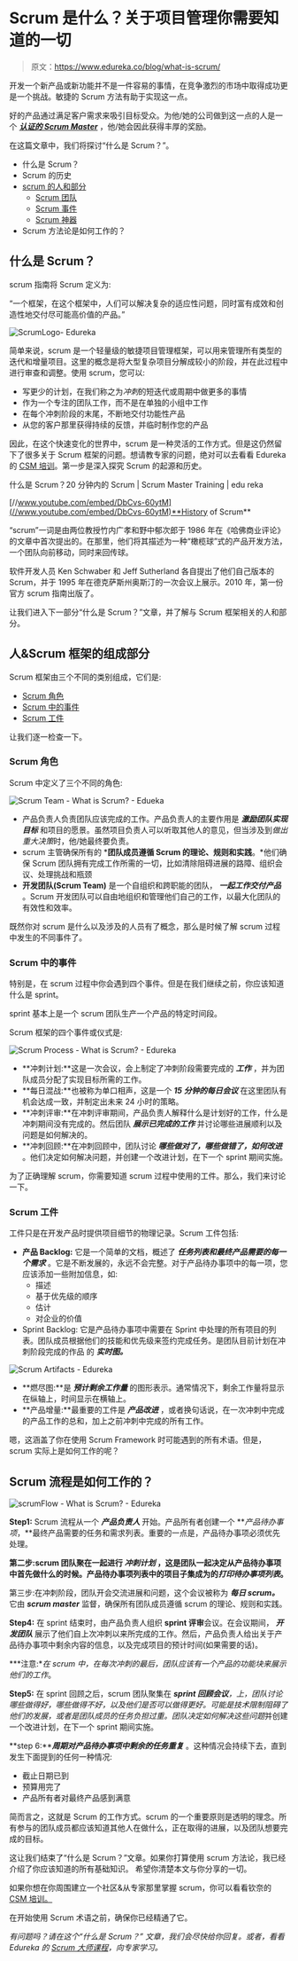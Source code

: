 # Scrum 是什么？关于项目管理你需要知道的一切

> 原文：<https://www.edureka.co/blog/what-is-scrum/>

开发一个新产品或新功能并不是一件容易的事情，在竞争激烈的市场中取得成功更是一个挑战。敏捷的 Scrum 方法有助于实现这一点。

好的产品通过满足客户需求来吸引目标受众。为他/她的公司做到这一点的人是一个 [***认证的 Scrum Master***](https://www.edureka.co/certified-scum-master-certification-training) ，他/她会因此获得丰厚的奖励。

在这篇文章中，我们将探讨“什么是 Scrum？”。

*   什么是 Scrum？
*   Scrum 的历史
*   [scrum 的人和部分](#ScrumTopics)
    *   [Scrum 团队](#ScrumTeam)
    *   [Scrum 事件](#ScrumEvents)
    *   [Scrum 神器](#ScrumArtifacts)
*   Scrum 方法论是如何工作的？

## 什么是 Scrum？

scrum 指南将 Scrum 定义为:

“一个框架，在这个框架中，人们可以解决复杂的适应性问题，同时富有成效和创造性地交付尽可能高价值的产品。”

![ScrumLogo- Edureka](img/728c767729bcccfb755221a19905151b.png)

简单来说，scrum 是一个轻量级的敏捷项目管理框架，可以用来管理所有类型的迭代和增量项目。这里的概念是将大型复杂项目分解成较小的阶段，并在此过程中进行审查和调整。使用 scrum，您可以:

*   写更少的计划，在我们称之为*冲刺*的短迭代或周期中做更多的事情
*   作为一个专注的团队工作，而不是在单独的小组中工作
*   在每个冲刺阶段的末尾，不断地交付功能性产品
*   从您的客户那里获得持续的反馈，并临时制作您的产品

因此，在这个快速变化的世界中，scrum 是一种灵活的工作方式。但是这仍然留下了很多关于 Scrum 框架的问题。想请教专家的问题，绝对可以去看看 Edureka 的 [CSM 培训](https://www.edureka.co/certified-scrum-master-certification-training)。第一步是深入探究 Scrum 的起源和历史。

什么是 Scrum？20 分钟内的 Scrum | Scrum Master Training | edu reka

[//www.youtube.com/embed/DbCvs-60ytM](//www.youtube.com/embed/DbCvs-60ytM)**History of Scrum**

“scrum”一词是由两位教授竹内广孝和野中郁次郎于 1986 年在《哈佛商业评论》的文章中首次提出的。在那里，他们将其描述为一种“橄榄球”式的产品开发方法，一个团队向前移动，同时来回传球。

软件开发人员 Ken Schwaber 和 Jeff Sutherland 各自提出了他们自己版本的 Scrum，并于 1995 年在德克萨斯州奥斯汀的一次会议上展示。2010 年，第一份官方 scrum 指南出版了。

让我们进入下一部分“什么是 Scrum？”文章，并了解与 Scrum 框架相关的人和部分。

## **人&Scrum 框架的组成部分**

Scrum 框架由三个不同的类别组成，它们是:

*   [Scrum 角色](#roles)
*   [Scrum 中的事件](#events)
*   [Scrum 工件](#artifacts)

让我们逐一检查一下。

### **Scrum 角色**

Scrum 中定义了三个不同的角色:

![Scrum Team - What is Scrum? - Edueka](img/57dc7c2c6d17b02c56452835d5718a1d.png)

*   产品负责人负责团队应该完成的工作。产品负责人的主要作用是 ***激励团队实现目标*** 和项目的愿景。虽然项目负责人可以听取其他人的意见，但当涉及到*做出重大决策*时，他/她最终要负责。
*   scrum 主管确保所有的 ***团队成员遵循 Scrum 的理论、规则和实践**。*他们确保 Scrum 团队拥有完成工作所需的一切，比如清除阻碍进展的路障、组织会议、处理挑战和瓶颈
*   **开发团队(Scrum Team)** 是一个自组织和跨职能的团队， ***一起工作交付产品*** 。Scrum 开发团队可以自由地组织和管理他们自己的工作，以最大化团队的有效性和效率。

既然你对 scrum 是什么以及涉及的人员有了概念，那么是时候了解 scrum 过程中发生的不同事件了。

### **Scrum 中的事件**

特别是，在 scrum 过程中你会遇到四个事件。但是在我们继续之前，你应该知道什么是 sprint。

sprint 基本上是一个 scrum 团队生产一个产品的特定时间段。

Scrum 框架的四个事件或仪式是:

![Scrum Process - What is Scrum? - Edureka](img/21964648e38e10c08f4cd56ad323e0cd.png)

*   **冲刺计划:**这是一次会议，会上制定了冲刺阶段需要完成的 ***工作*** ，并为团队成员分配了实现目标所需的工作。
*   **每日混战:**也被称为单口相声，这是一个 ***15 分钟的每日会议*** 在这里团队有机会达成一致，并制定出未来 24 小时的策略。
*   **冲刺评审:**在冲刺评审期间，产品负责人解释什么是计划好的工作，什么是冲刺期间没有完成的。然后团队 ***展示已完成的工作*** 并讨论哪些进展顺利以及问题是如何解决的。
*   **冲刺回顾:**在冲刺回顾中，团队讨论 ***哪些做对了，哪些做错了，如何改进*** 。他们决定如何解决问题，并创建一个改进计划，在下一个 sprint 期间实施。

为了正确理解 scrum，你需要知道 scrum 过程中使用的工件。那么，我们来讨论一下。

### **Scrum 工件**

工件只是在开发产品时提供项目细节的物理记录。Scrum 工件包括:

*   **产品 Backlog:** 它是一个简单的文档，概述了 ***任务列表和最终产品需要的每一个需求*** 。它是不断发展的，永远不会完整。对于产品待办事项中的每一项，您应该添加一些附加信息，如:
    *   描述
    *   基于优先级的顺序
    *   估计
    *   对企业的价值
*   Sprint Backlog: 它是产品待办事项中需要在 Sprint 中处理的所有项目的列表。团队成员根据他们的技能和优先级来签约完成任务。是团队目前计划在冲刺阶段完成的作品 的 ***实时图。***

![Scrum Artifacts - Edureka](img/eaa26040e87eda42a2c093353a59003b.png)

*   **燃尽图:**是 ***预计剩余工作量*** 的图形表示。通常情况下，剩余工作量将显示在纵轴上，时间显示在横轴上。
*   **产品增量:**最重要的工件是 ***产品改进*** ，或者换句话说，在一次冲刺中完成的产品工作的总和，加上之前冲刺中完成的所有工作。

嗯，这涵盖了你在使用 Scrum Framework 时可能遇到的所有术语。但是，scrum 实际上是如何工作的呢？

## Scrum 流程是如何工作的？

![scrumFlow - What is Scrum? - Edureka ](img/3d0ea2b0ca59a3c8a9f549ac0e13931e.png)

**Step1:** Scrum 流程从一个 ***产品负责人*** 开始。产品所有者创建一个 ***产品待办事项*，**最终产品需要的任务和需求列表。重要的一点是，产品待办事项必须优先处理。

**第二步:**scrum 团队聚在一起进行 ***冲刺计划*** ，这是团队一起决定从产品待办事项中首先做什么的时候。产品待办事项列表中的项目子集成为**的*打印待办事项列表*。**

第三步:在冲刺阶段，团队开会交流进展和问题，这个会议被称为 ***每日 scrum。*** 它由 ***scrum master*** 监督，确保所有团队成员遵循 scrum 的理论、规则和实践。

**Step4:** 在 sprint 结束时，由产品负责人组织 **sprint 评审**会议。在会议期间， ***开发团队*** 展示了他们自上次冲刺以来所完成的工作。然后，产品负责人给出关于产品待办事项中剩余内容的信息，以及完成项目的预计时间(如果需要的话)。

***注意:**在 scrum 中，在每次冲刺的最后，团队应该有一个产品的功能块来展示他们的工作*。

**Step5:** 在 sprint 回顾之后，scrum 团队聚集在 ***sprint 回顾会议**，*上，团队讨论哪些做得好，哪些做得不好，以及他们是否可以做得更好。可能是技术限制阻碍了他们的发展，或者是团队成员的任务负担过重。团队决定如何*解决这些问题*并创建一个改进计划，在下一个 sprint 期间实施。

**step 6:*****周期对产品待办事项中剩余的任务重复*** 。这种情况会持续下去，直到发生下面提到的任何一种情况:

*   截止日期已到
*   预算用完了
*   产品所有者对最终产品感到满意

简而言之，这就是 Scrum 的工作方式。scrum 的一个重要原则是透明的理念。所有参与的团队成员都应该知道其他人在做什么，正在取得的进展，以及团队想要完成的目标。

这让我们结束了“什么是 Scrum？”文章。如果你打算使用 scrum 方法论，我已经介绍了你应该知道的所有基础知识。 希望你清楚本文与你分享的一切。

如果你想在你周围建立一个社区&从专家那里掌握 scrum，你可以看看钦奈的 [CSM 培训。](https://www.edureka.co/certified-scrum-master-certification-training-chennai)

在开始使用 Scrum 术语之前，确保你已经精通了它。

*有问题吗？请在这个“什么是 Scrum？”* *文章，我们会尽快给你回复。或者，看看 Edureka 的 [Scrum 大师课程](https://www.edureka.co/certified-scrum-master-certification-training)，向专家学习。*